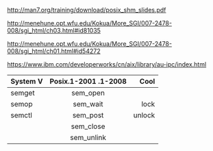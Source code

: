 http://man7.org/training/download/posix_shm_slides.pdf

http://menehune.opt.wfu.edu/Kokua/More_SGI/007-2478-008/sgi_html/ch03.html#id81035

http://menehune.opt.wfu.edu/Kokua/More_SGI/007-2478-008/sgi_html/ch01.html#id54272

https://www.ibm.com/developerworks/cn/aix/library/au-ipc/index.html

   


| System V      | Posix.1-2001 .1-2008  | Cool  |
| ------------- |:---------------------:| -----:|
| semget        | sem_open              |       |
| semop         | sem_wait              | lock  |
| semctl        | sem_post              | unlock|
|               | sem_close             |       |
|               | sem_unlink            |       |
